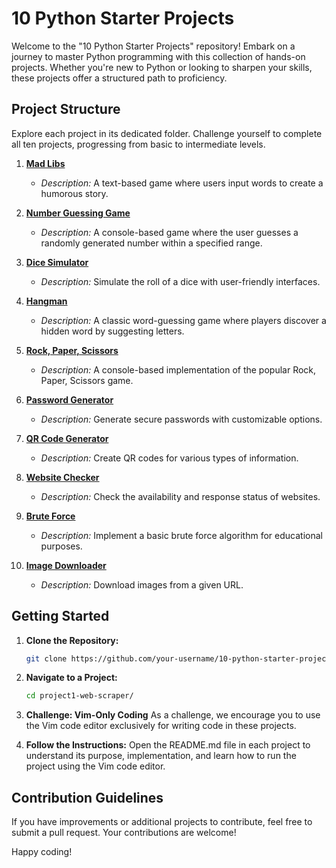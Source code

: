 # 10 Python Starter Projects

Welcome to the "10 Python Starter Projects" repository! Embark on a journey to master Python programming with this collection of hands-on projects. Whether you're new to Python or looking to sharpen your skills, these projects offer a structured path to proficiency.

## Project Structure

Explore each project in its dedicated folder. Challenge yourself to complete all ten projects, progressing from basic to intermediate levels.

1. **[Mad Libs](MadLibs/)**
   - *Description:* A text-based game where users input words to create a humorous story.

2. **[Number Guessing Game](NumberGuessingGame/)**
   - *Description:* A console-based game where the user guesses a randomly generated number within a specified range.

3. **[Dice Simulator](DiceSimulator/)**
   - *Description:* Simulate the roll of a dice with user-friendly interfaces.

4. **[Hangman](Hangman/)**
   - *Description:* A classic word-guessing game where players discover a hidden word by suggesting letters.

5. **[Rock, Paper, Scissors](RockPaperScissors/)**
   - *Description:* A console-based implementation of the popular Rock, Paper, Scissors game.

6. **[Password Generator](PasswordGenerator/)**
   - *Description:* Generate secure passwords with customizable options.

7. **[QR Code Generator](QRCodeGenerator/)**
   - *Description:* Create QR codes for various types of information.

8. **[Website Checker](WebsiteChecker/)**
   - *Description:* Check the availability and response status of websites.

9. **[Brute Force](BruteForce/)**
   - *Description:* Implement a basic brute force algorithm for educational purposes.

10. **[Image Downloader](ImageDownloader/)**
    - *Description:* Download images from a given URL.



## Getting Started

1. **Clone the Repository:**
   ```bash
   git clone https://github.com/your-username/10-python-starter-projects.git
   ```

2. **Navigate to a Project:**
   ```bash
   cd project1-web-scraper/
   ```

3. **Challenge: Vim-Only Coding**
   As a challenge, we encourage you to use the Vim code editor exclusively for writing code in these projects. 

4. **Follow the Instructions:**
   Open the README.md file in each project to understand its purpose, implementation, and learn how to run the project using the Vim code editor.

## Contribution Guidelines

If you have improvements or additional projects to contribute, feel free to submit a pull request. Your contributions are welcome!

Happy coding!
